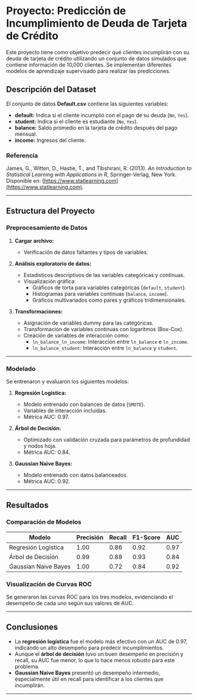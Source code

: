 # Proyecto: Predicción de Incumplimiento de Deuda de Tarjeta de Crédito

Este proyecto tiene como objetivo predecir qué clientes incumplirán con su deuda de tarjeta de crédito utilizando un conjunto de datos simulados que contiene información de 10,000 clientes. Se implementan diferentes modelos de aprendizaje supervisado para realizar las predicciones.

## Descripción del Dataset

El conjunto de datos **Default.csv** contiene las siguientes variables:

- **default:** Indica si el cliente incumplió con el pago de su deuda (`No`, `Yes`).
- **student:** Indica si el cliente es estudiante (`No`, `Yes`).
- **balance:** Saldo promedio en la tarjeta de crédito después del pago mensual.
- **income:** Ingresos del cliente.

### Referencia
James, G., Witten, D., Hastie, T., and Tibshirani, R. (2013). *An Introduction to Statistical Learning with Applications in R*, Springer-Verlag, New York. Disponible en: [https://www.statlearning.com](https://www.statlearning.com).

---

## Estructura del Proyecto

### Preprocesamiento de Datos

1. **Cargar archivo:**
   - Verificación de datos faltantes y tipos de variables.

2. **Análisis exploratorio de datos:**
   - Estadísticos descriptivos de las variables categóricas y continuas.
   - Visualización gráfica:
     - Gráficos de torta para variables categóricas (`default`, `student`).
     - Histogramas para variables continuas (`balance`, `income`).
     - Gráficos multivariados como pares y gráficos tridimensionales.

3. **Transformaciones:**
   - Asignación de variables dummy para las categóricas.
   - Transformación de variables continuas con logaritmos (Box-Cox).
   - Creación de variables de interacción como:
     - `ln_balance_ln_income`: Interacción entre `ln_balance` e `ln_income`.
     - `ln_balance_student`: Interacción entre `ln_balance` y `student`.

---

### Modelado

Se entrenaron y evaluaron los siguientes modelos:

1. **Regresión Logística:**
   - Modelo entrenado con balanceo de datos (`SMOTE`).
   - Variables de interacción incluidas.
   - Métrica AUC: 0.97.

2. **Árbol de Decisión:**
   - Optimizado con validación cruzada para parámetros de profundidad y nodos hoja.
   - Métrica AUC: 0.84.

3. **Gaussian Naive Bayes:**
   - Modelo entrenado con datos balanceados.
   - Métrica AUC: 0.92.

---

## Resultados

### Comparación de Modelos

| Modelo                   | Precisión | Recall | F1-Score | AUC  |
|--------------------------|-----------|--------|----------|------|
| Regresión Logística      | 1.00      | 0.86   | 0.92     | 0.97 |
| Árbol de Decisión        | 0.99      | 0.88   | 0.93     | 0.84 |
| Gaussian Naive Bayes     | 1.00      | 0.72   | 0.84     | 0.92 |

### Visualización de Curvas ROC

Se generaron las curvas ROC para los tres modelos, evidenciando el desempeño de cada uno según sus valores de AUC.

---

## Conclusiones

- La **regresión logística** fue el modelo más efectivo con un AUC de 0.97, indicando un alto desempeño para predecir incumplimientos.
- Aunque el **árbol de decisión** tuvo un buen desempeño en precisión y recall, su AUC fue menor, lo que lo hace menos robusto para este problema.
- **Gaussian Naive Bayes** presentó un desempeño intermedio, especialmente útil en recall para identificar a los clientes que incumplirán.

---

